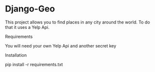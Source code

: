 # Django-Geo

This project allows you to find places in any city around the world. To do that it uses a Yelp Api.

Requirements

You will need your own Yelp Api and another secret key

Installation

pip install -r requirements.txt
